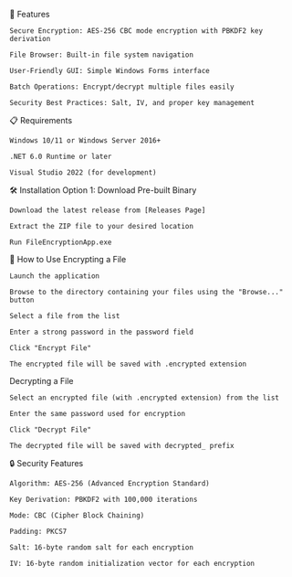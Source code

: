 🚀 Features

    Secure Encryption: AES-256 CBC mode encryption with PBKDF2 key derivation

    File Browser: Built-in file system navigation

    User-Friendly GUI: Simple Windows Forms interface

    Batch Operations: Encrypt/decrypt multiple files easily

    Security Best Practices: Salt, IV, and proper key management

📋 Requirements

    Windows 10/11 or Windows Server 2016+

    .NET 6.0 Runtime or later

    Visual Studio 2022 (for development)

🛠️ Installation
Option 1: Download Pre-built Binary

    Download the latest release from [Releases Page]

    Extract the ZIP file to your desired location

    Run FileEncryptionApp.exe

📖 How to Use
Encrypting a File

    Launch the application

    Browse to the directory containing your files using the "Browse..." button

    Select a file from the list

    Enter a strong password in the password field

    Click "Encrypt File"

    The encrypted file will be saved with .encrypted extension

Decrypting a File

    Select an encrypted file (with .encrypted extension) from the list

    Enter the same password used for encryption

    Click "Decrypt File"

    The decrypted file will be saved with decrypted_ prefix

🔒 Security Features

    Algorithm: AES-256 (Advanced Encryption Standard)

    Key Derivation: PBKDF2 with 100,000 iterations

    Mode: CBC (Cipher Block Chaining)

    Padding: PKCS7

    Salt: 16-byte random salt for each encryption

    IV: 16-byte random initialization vector for each encryption
